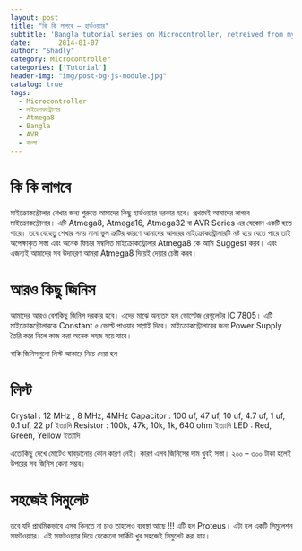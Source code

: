 ```yaml
---
layout: post
title: "কি কি লাগবে – হার্ডওয়্যার"
subtitle: 'Bangla tutorial series on Microcontroller, retreived from my previous blog d15tech.com. Dated here according to the original published date.'
date:       2014-01-07
author: "Shadly"
category: Microcontroller
categories: ['Tutorial']
header-img: "img/post-bg-js-module.jpg"
catalog: true
tags:
  - Microcontroller
  - মাইক্রোকন্ট্রোলার
  - Atmega8
  - Bangla
  - AVR
  - বাংলা
---
```


# কি কি লাগবে
মাইক্রোকন্ট্রোলার শেখার জন্য শুরুতে আমাদের কিছু হার্ডওয়্যার দরকার হবে। প্রথমেই আমাদের লাগবে মাইক্রোকন্ট্রোলার। এটি Atmega8, Atmega16, Atmega32 বা AVR Series এর যেকোন একটি হতে পারে। তবে যেহেতু শেখার সময় নানা ভুল ত্রুটির কারণে আমাদের আদরের মাইক্রোকন্ট্রোলারটি নষ্ট হয়ে যেতে পারে তাই অপেক্ষাকৃত সস্তা এবং অনেক ফিচার সম্বলিত মাইক্রোকন্ট্রোলার Atmega8 কে আমি Suggest করব। এবং এজন্যই আমাদের সব উদাহরণ আমরা Atmega8 দিয়েই দেয়ার চেষ্টা করব।

# আরও কিছু জিনিস
আমাদের আরও বেশকিছু জিনিস দরকার হবে। এদের মাঝে অন্যতম হল ভোল্টেজ রেগুলেটর IC 7805। এটি মাইক্রোকন্ট্রোলারকে Constant ৫ ভোল্ট পাওয়ার সাপ্লাই দিবে। মাইক্রোকন্ট্রোলারের জন্য Power Supply তৈরি করে নিলে কাজ করা অনেক সহজ হয়ে যাবে।

বাকি জিনিসগুলো লিস্ট আকারে নিচে দেয়া হল

# লিস্ট
Crystal : 12 MHz , 8 MHz, 4MHz
Capacitor : 100 uf, 47 uf, 10 uf, 4.7 uf, 1 uf, 0.1 uf, 22 pf ইত্যাদি
Resistor : 100k, 47k, 10k, 1k, 640 ohm ইত্যাদি
LED : Red, Green, Yellow ইত্যাদি

এতোকিছু দেখে মোটেও ঘাবড়ানোর কোন কারণ নেই। কারণ এসব জিনিসের দাম খুবই সস্তা। ২০০ – ৩০০ টাকা হলেই উপরের সব জিনিস কেনা সম্ভব।

# সহজেই সিমুলেট
তবে যদি প্রাথমিকভাবে এসব কিনতে না চাও তাহলেও ব্যবস্থা আছে !!! এটি হল Proteus। এটা হল একটি সিমুলেশন সফটওয়্যার। এই সফটওয়্যার দিয়ে যেকোনো সার্কিট খুব সহজেই সিমুলেট করা যায়।
